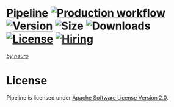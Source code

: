 # [Pipeline](https://pipeline.ai) [![Production workflow](https://github.com/neuro-ai-dev/pipeline/actions/workflows/prod-wf.yml/badge.svg?branch=main)](https://github.com/neuro-ai-dev/pipeline/actions/workflows/prod-wf.yml) [![Version](https://img.shields.io/pypi/v/pipeline-ai)](https://pypi.org/project/pipeline-ai) ![Size](https://img.shields.io/github/repo-size/neuro-ai-dev/pipeline) ![Downloads](https://img.shields.io/pypi/dm/pipeline-ai) [![License](https://img.shields.io/crates/l/ap)](https://www.apache.org/licenses/LICENSE-2.0) [![Hiring](https://img.shields.io/badge/hiring-true-brightgreen)](https://jobs.lever.co/Neuro)



[_by neuro_](https://getneuro.ai)

# License

Pipeline is licensed under [Apache Software License Version 2.0](https://www.apache.org/licenses/LICENSE-2.0).

